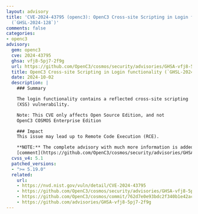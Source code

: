 ```yaml
---
layout: advisory
title: 'CVE-2024-43795 (openc3): OpenC3 Cross-site Scripting in Login functionality
  (`GHSL-2024-128`)'
comments: false
categories:
- openc3
advisory:
  gem: openc3
  cve: 2024-43795
  ghsa: vfj8-5pj7-2f9g
  url: https://github.com/OpenC3/cosmos/security/advisories/GHSA-vfj8-5pj7-2f9g
  title: OpenC3 Cross-site Scripting in Login functionality (`GHSL-2024-128`)
  date: 2024-10-02
  description: |
    ### Summary

    The login functionality contains a reflected cross-site scripting
    (XSS) vulnerability.

    Note: This CVE only affects Open Source Edition, and not
    OpenC3 COSMOS Enterprise Edition

    ### Impact
    This issue may lead up to Remote Code Execution (RCE).

    **NOTE:** The complete advisory with much more information is added as
    [comment](https://github.com/OpenC3/cosmos/security/advisories/GHSA-vfj8-5pj7-2f9g#advisory-comment-104904).
  cvss_v4: 5.1
  patched_versions:
  - ">= 5.19.0"
  related:
    url:
    - https://nvd.nist.gov/vuln/detail/CVE-2024-43795
    - https://github.com/OpenC3/cosmos/security/advisories/GHSA-vfj8-5pj7-2f9g
    - https://github.com/OpenC3/cosmos/commit/762d7e0e93bdc2f340b1e42acccedc78994a576e
    - https://github.com/advisories/GHSA-vfj8-5pj7-2f9g
---
```

